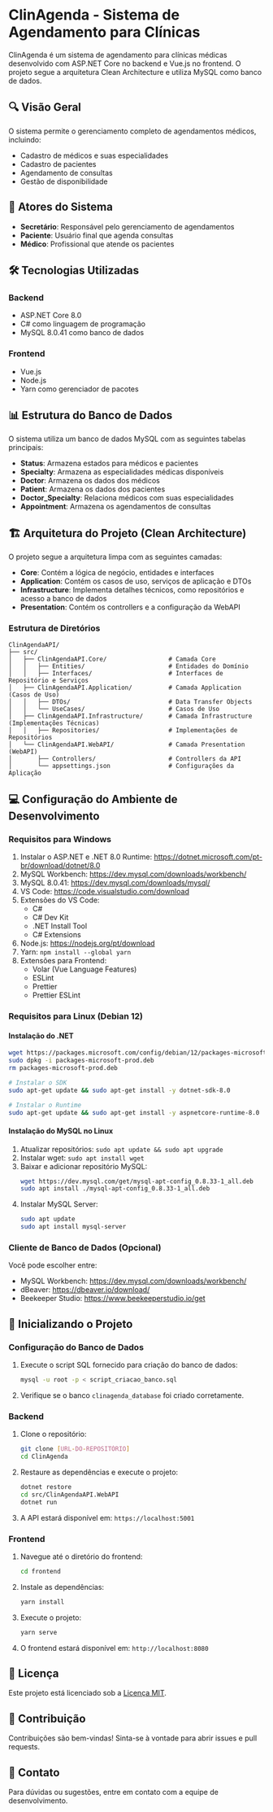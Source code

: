 # ClinAgenda - Sistema de Agendamento para Clínicas

ClinAgenda é um sistema de agendamento para clínicas médicas desenvolvido com ASP.NET Core no backend e Vue.js no frontend. O projeto segue a arquitetura Clean Architecture e utiliza MySQL como banco de dados.

## 🔍 Visão Geral

O sistema permite o gerenciamento completo de agendamentos médicos, incluindo:
- Cadastro de médicos e suas especialidades
- Cadastro de pacientes
- Agendamento de consultas
- Gestão de disponibilidade

## 👥 Atores do Sistema

- **Secretário**: Responsável pelo gerenciamento de agendamentos
- **Paciente**: Usuário final que agenda consultas
- **Médico**: Profissional que atende os pacientes

## 🛠️ Tecnologias Utilizadas

### Backend
- ASP.NET Core 8.0
- C# como linguagem de programação
- MySQL 8.0.41 como banco de dados

### Frontend
- Vue.js
- Node.js
- Yarn como gerenciador de pacotes

## 📊 Estrutura do Banco de Dados

O sistema utiliza um banco de dados MySQL com as seguintes tabelas principais:

- **Status**: Armazena estados para médicos e pacientes
- **Specialty**: Armazena as especialidades médicas disponíveis
- **Doctor**: Armazena os dados dos médicos
- **Patient**: Armazena os dados dos pacientes
- **Doctor_Specialty**: Relaciona médicos com suas especialidades
- **Appointment**: Armazena os agendamentos de consultas

## 🏗️ Arquitetura do Projeto (Clean Architecture)

O projeto segue a arquitetura limpa com as seguintes camadas:

- **Core**: Contém a lógica de negócio, entidades e interfaces
- **Application**: Contém os casos de uso, serviços de aplicação e DTOs
- **Infrastructure**: Implementa detalhes técnicos, como repositórios e acesso a banco de dados
- **Presentation**: Contém os controllers e a configuração da WebAPI

### Estrutura de Diretórios

```
ClinAgendaAPI/
├── src/
│   ├── ClinAgendaAPI.Core/                 # Camada Core
│   │   ├── Entities/                       # Entidades do Domínio
│   │   ├── Interfaces/                     # Interfaces de Repositório e Serviços
│   ├── ClinAgendaAPI.Application/          # Camada Application (Casos de Uso)
│   │   ├── DTOs/                           # Data Transfer Objects
│   │   └── UseCases/                       # Casos de Uso
│   ├── ClinAgendaAPI.Infrastructure/       # Camada Infrastructure (Implementações Técnicas)
│   │   ├── Repositories/                   # Implementações de Repositórios
│   └── ClinAgendaAPI.WebAPI/               # Camada Presentation (WebAPI)
│       ├── Controllers/                    # Controllers da API
│       └── appsettings.json                # Configurações da Aplicação
```

## 💻 Configuração do Ambiente de Desenvolvimento

### Requisitos para Windows

1. Instalar o ASP.NET e .NET 8.0 Runtime: https://dotnet.microsoft.com/pt-br/download/dotnet/8.0
2. MySQL Workbench: https://dev.mysql.com/downloads/workbench/
3. MySQL 8.0.41: https://dev.mysql.com/downloads/mysql/
4. VS Code: https://code.visualstudio.com/download
5. Extensões do VS Code:
   - C#
   - C# Dev Kit
   - .NET Install Tool
   - C# Extensions
6. Node.js: https://nodejs.org/pt/download
7. Yarn: `npm install --global yarn`
8. Extensões para Frontend:
   - Volar (Vue Language Features)
   - ESLint
   - Prettier
   - Prettier ESLint

### Requisitos para Linux (Debian 12)

#### Instalação do .NET

```bash
wget https://packages.microsoft.com/config/debian/12/packages-microsoft-prod.deb -O packages-microsoft-prod.deb
sudo dpkg -i packages-microsoft-prod.deb
rm packages-microsoft-prod.deb

# Instalar o SDK
sudo apt-get update && sudo apt-get install -y dotnet-sdk-8.0

# Instalar o Runtime
sudo apt-get update && sudo apt-get install -y aspnetcore-runtime-8.0
```

#### Instalação do MySQL no Linux

1. Atualizar repositórios: `sudo apt update && sudo apt upgrade`
2. Instalar wget: `sudo apt install wget`
3. Baixar e adicionar repositório MySQL:
   ```bash
   wget https://dev.mysql.com/get/mysql-apt-config_0.8.33-1_all.deb
   sudo apt install ./mysql-apt-config_0.8.33-1_all.deb
   ```
4. Instalar MySQL Server:
   ```bash
   sudo apt update
   sudo apt install mysql-server
   ```

### Cliente de Banco de Dados (Opcional)

Você pode escolher entre:
- MySQL Workbench: https://dev.mysql.com/downloads/workbench/
- dBeaver: https://dbeaver.io/download/
- Beekeeper Studio: https://www.beekeeperstudio.io/get

## 🚀 Inicializando o Projeto

### Configuração do Banco de Dados

1. Execute o script SQL fornecido para criação do banco de dados:
   ```bash
   mysql -u root -p < script_criacao_banco.sql
   ```

2. Verifique se o banco `clinagenda_database` foi criado corretamente.

### Backend

1. Clone o repositório:
   ```bash
   git clone [URL-DO-REPOSITÓRIO]
   cd ClinAgenda
   ```

2. Restaure as dependências e execute o projeto:
   ```bash
   dotnet restore
   cd src/ClinAgendaAPI.WebAPI
   dotnet run
   ```

3. A API estará disponível em: `https://localhost:5001`

### Frontend

1. Navegue até o diretório do frontend:
   ```bash
   cd frontend
   ```

2. Instale as dependências:
   ```bash
   yarn install
   ```

3. Execute o projeto:
   ```bash
   yarn serve
   ```

4. O frontend estará disponível em: `http://localhost:8080`

## 📝 Licença

Este projeto está licenciado sob a [Licença MIT](LICENSE).

## 👥 Contribuição

Contribuições são bem-vindas! Sinta-se à vontade para abrir issues e pull requests.

## 📧 Contato

Para dúvidas ou sugestões, entre em contato com a equipe de desenvolvimento.
